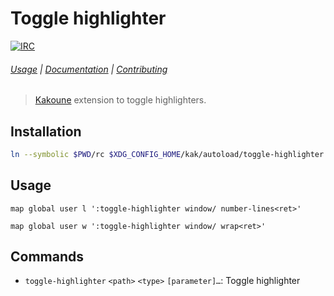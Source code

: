 # Toggle highlighter

[![IRC][IRC Badge]][IRC]

###### [Usage](#usage) | [Documentation](#commands) | [Contributing](CONTRIBUTING)

> [Kakoune] extension to toggle highlighters.

## Installation

``` sh
ln --symbolic $PWD/rc $XDG_CONFIG_HOME/kak/autoload/toggle-highlighter
```

## Usage

``` kak
map global user l ':toggle-highlighter window/ number-lines<ret>'
```

``` kak
map global user w ':toggle-highlighter window/ wrap<ret>'
```

## Commands

- `toggle-highlighter` `<path>` `<type>` `[parameter]…`: Toggle highlighter

[Kakoune]: http://kakoune.org
[IRC]: https://webchat.freenode.net?channels=kakoune
[IRC Badge]: https://img.shields.io/badge/IRC-%23kakoune-blue.svg
